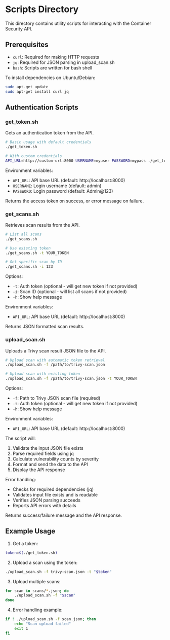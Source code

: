 # Scripts Directory

This directory contains utility scripts for interacting with the Container Security API.

## Prerequisites

- `curl`: Required for making HTTP requests
- `jq`: Required for JSON parsing in upload_scan.sh
- `bash`: Scripts are written for bash shell

To install dependencies on Ubuntu/Debian:
```bash
sudo apt-get update
sudo apt-get install curl jq
```

## Authentication Scripts

### get_token.sh
Gets an authentication token from the API.

```bash
# Basic usage with default credentials
./get_token.sh

# With custom credentials
API_URL=http://custom-url:8000 USERNAME=myuser PASSWORD=mypass ./get_token.sh
```

Environment variables:
- `API_URL`: API base URL (default: http://localhost:8000)
- `USERNAME`: Login username (default: admin)
- `PASSWORD`: Login password (default: Admin@123)

Returns the access token on success, or error message on failure.

### get_scans.sh
Retrieves scan results from the API.

```bash
# List all scans
./get_scans.sh

# Use existing token
./get_scans.sh -t YOUR_TOKEN

# Get specific scan by ID
./get_scans.sh -i 123
```

Options:
- `-t`: Auth token (optional - will get new token if not provided)
- `-i`: Scan ID (optional - will list all scans if not provided)
- `-h`: Show help message

Environment variables:
- `API_URL`: API base URL (default: http://localhost:8000)

Returns JSON formatted scan results.

### upload_scan.sh
Uploads a Trivy scan result JSON file to the API.

```bash
# Upload scan with automatic token retrieval
./upload_scan.sh -f /path/to/trivy-scan.json

# Upload scan with existing token
./upload_scan.sh -f /path/to/trivy-scan.json -t YOUR_TOKEN
```

Options:
- `-f`: Path to Trivy JSON scan file (required)
- `-t`: Auth token (optional - will get new token if not provided)
- `-h`: Show help message

Environment variables:
- `API_URL`: API base URL (default: http://localhost:8000)

The script will:
1. Validate the input JSON file exists
2. Parse required fields using jq
3. Calculate vulnerability counts by severity
4. Format and send the data to the API
5. Display the API response

Error handling:
- Checks for required dependencies (jq)
- Validates input file exists and is readable
- Verifies JSON parsing succeeds
- Reports API errors with details

Returns success/failure message and the API response.

## Example Usage

1. Get a token:
```bash
token=$(./get_token.sh)
```

2. Upload a scan using the token:
```bash
./upload_scan.sh -f trivy-scan.json -t "$token"
```

3. Upload multiple scans:
```bash
for scan in scans/*.json; do
    ./upload_scan.sh -f "$scan"
done
```

4. Error handling example:
```bash
if ! ./upload_scan.sh -f scan.json; then
    echo "Scan upload failed"
    exit 1
fi
```

